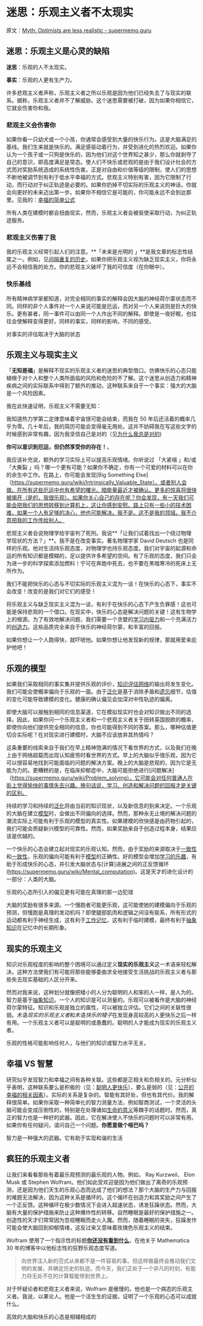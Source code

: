 # 迷思：乐观主义者不太现实

原文：[Myth: Optimists are less realistic - supermemo.guru](https://supermemo.guru/wiki/Myth:_Optimists_are_less_realistic)

## 迷思：乐观主义是心灵的缺陷

**迷思**：乐观的人不太现实。

**事实**：乐观的人更有生产力。

许多悲观主义者声称，乐观主义者之所以乐观是因为他们已经失去了与现实的联系。据称，乐观主义者并不了解威胁。这个迷思需要被打破，因为如果你相信它，它就会伤害你和我。

### 悲观主义会伤害你

如果你看一只幼犬或一个小孩，你通常会感受到大量的快乐行为。这是大脑满足的基线。我们生来就是快乐的。满足感驱动着行为，并受到进化的热烈欢迎。如果你认为一个孩子或一只狗是快乐的，因为他们对这个世界知之甚少，那么你就剥夺了自己的意识，即高度满足是常态。使人们不快乐或悲观的是由于我们设计社会的方式而对奖励系统造成的系统性伤害。正是对自由和价值等级的限制，使人们的思想不断地被调节到有利于低水平幸福的方式。悲观主义特别有害，因为它限制了行动，而行动对于纠正轨迹是必要的。如果你扔掉不切实际的乐观主义的神话，你就会向更好的未来迈出第一步。如果你不相信它是可能的，你可能永远不会到达那里。见我的：[幸福的简单公式](https://supermemo.guru/wiki/Simple_formula_for_happiness)

所有人类在建模时都会扭曲现实，然而，乐观主义者会被驱使采取行动，为纠正轨迹服务。

### 悲观主义伤害了我

我的乐观主义经常引起人们的注意。**「未来是光明的 」**是我文章的标志性结尾之一。例如，见[间隔重复的历史](https://supermemo.guru/wiki/History_of_spaced_repetition)。如果你把乐观主义视为缺乏现实主义，你将永远不会相信我的处方。你的悲观主义破坏了我的可信度（在你眼中）。

### 快乐基线

所有精神病学家都知道，对完全相同的事实的解释会因大脑的神经荷尔蒙状态而不同。同样的非个人事件对一个人来说可能是厄运，而对另一个人来说则是巨大的快乐。更有甚者，同一事件可以由同一个人作出不同的解释。即使是一夜好眠，也往往会使解释变得更好。同样的事实，同样的影响，不同的感受。

对事实的评估取决于大脑的状态

## 乐观主义与现实主义

「**无知是福**」是解释不现实的乐观主义者的迷思的典型借口。仿佛快乐的心态只能植根于对个人和整个人类所面临的风险和危险的不了解。这个迷思从创造力和精神疾病之间的实际联系中得到了额外的推动，这种联系来自于一个事实：强大的大脑是一个风险因素。

我在此快速证明，乐观主义不需要无知：

我知道热力学第二定律意味着宇宙很可能会结束，而我在 50 年后还活着的概率几乎为零。几十年后，我的简历可能会变得毫无用处。这并不妨碍我在写这些文字的时候感到非常有趣，因为我坚信自己是对的（见[为什么我总是对的](https://supermemo.guru/wiki/Brain_algorithms_protect_models_of_reality))

**你可以意识到厄运，但仍然享受你的存在！**。

我应该补充说，额外的学习实际上可以提高乐观情绪。你听说过 「大紧缩 」和/或 「大撕裂 」吗？哪一个更有可能？如果你不确定，你有一个可爱的材料可以在你的余生中工作。在路上，你可能会发现[Big Something Else]（https://supermemo.guru/wiki/Intrinsically_Valuable_State）。或者别人会做。在所有这些厄运中也有希望的曙光。暗能量最近才被确认。更多的惊喜将很快被揭开（是的，我很乐观）。如果你关心自己的存在呢？你会发现，有一天我们可能会把我们的思想转移到计算机上，这让你感到安慰。路上只有一些小的技术困难，如果一个人有足够的决心，他也可能解决。我不是。这不是我的领域。我不介意把我的工作传给别人。

悲观主义者会说物理学给宇宙判了死刑。我说**「让我们试着找出一个绕过物理学现状的方法？」**。我不是在改变事实。著名物理学家 David Deutsch 也是同样的乐观。他对生活持乐观态度，对物理学也持乐观态度。我们对宇宙的起源和命运的所有知识都是模糊的，足以提供许多希望的空间。有了乐观的态度，我们只会为进一步的科学探索添加燃料！宁可在奔跑中死去，也不要在黑暗寒冷的死床上无所作为。

我们不能把快乐的心态与不切实际的乐观主义混为一谈！在快乐的心态下，事实不会改变！改变的是我们对它们的感受！

将乐观主义与缺乏现实主义混为一谈，有利于在快乐的心态下产生负罪感！这也可能是保持悲观的一个借口。在现实中，快乐的心态是解决问题的关键！这有生物学上的根源。为了有效地解决问题，我们需要一个贪婪的[学习内驱力](https://supermemo.guru/wiki/Learn_drive)和一个充满活力的[创造力](https://supermemo.guru/wiki/Creativity)。这些品质完全来自于快乐的神经荷尔蒙，和丰富的回报。

如果你想让一个人跑得快，就吓唬他。如果你想让他发现新的规律，那就用爱来庇护他吧！

## 乐观的模型

如果我们采取相同的事实集并提供乐观的评价，[知识评估网络](https://supermemo.guru/wiki/Knowledge_valuation_network)的输出将发生变化。我们可能会使概率偏向于乐观的一面。由于[泛化](https://supermemo.guru/wiki/Generalization)是基于消除矛盾和[遗忘](https://supermemo.guru/wiki/Forgetting)细节，估值的变化可能导致建模的变化。健康的确认偏见会加深对中性轨迹的偏离。

即使大脑可以接触到相同的信息渠道，它在模拟现实时也会对知识做出不同的选择。因此，如果你问一个乐观主义者和一个悲观主义者关于扭转英国脱欧的概率，即使你向他们提供完全相同的信息，你也可能得到不同的答案。那么，哪种估值更切合实际呢？在对现实进行建模时，大脑不应该放弃其热情吗？

这条重要的线索来自于我们在早上精神饱满的情况下看世界的方式，以及我们在晚上由于网络超载而出现认知疲劳时看世界的方式。早上的大脑似乎很乐观，因为它可以很容易地找到可能面临的问题的解决方案。晚上的大脑是悲观的，因为它是无能为力的。更糟糕的是，在临床抑郁症中，大脑可能拒绝进行[问题解决]（https://supermemo.guru/wiki/Problem_solving）。它可能会对任何普通人在街上觉得愉快的事情失去兴趣。换句话说，学习、创造和解决问题的回报才是关键的区别。

持续的学习和持续的[泛化](https://supermemo.guru/wiki/Generalization)将由当前的知识现状，以及新信息的到来决定。一个乐观的大脑在建立[模型](https://supermemo.guru/wiki/Model)时，会做出不同偏向的选择。然而，那种永无止境的解决问题的潮流实际上可能有利于乐观的模型的真实性。如果建模的欣快感是由药物引起的，我们可能会质疑新兴模型的可靠性。然而，如果奖励来自于创造过程本身，结果应该是优越的。

一个快乐的心态会建立起对现实的乐观认知。然而，由于奖励的来源取决于[一致性](https://supermemo.guru/wiki/Coherence)和[一致性](https://supermemo.guru/wiki/Consistency)，乐观的偏向可能有利于[模型](https://supermemo.guru/wiki/Model)的正确性。好的模型会增加[学习的乐趣](https://supermemo.guru/wiki/Pleasure_of_learning)，有助于形成快乐的心态，并引发大脑状态与[计算]进展之间的正反馈循环(https://supermemo.guru/wiki/Mental_computation)。这是天才的进化设计的一部分：人类的大脑。

乐观的心态所引入的偏见更有可能在真理的那一边犯错

大脑的奖励有很多来源。一个慢跑者可能更乐观，这可能使她的建模偏向于乐观的预测，但慢跑是真理的发动机吗？即使腿部肌肉和逻辑之间没有联系，所有形式的运动都有利于神经生成，这有利于[工作记忆](https://supermemo.guru/wiki/Working_memory)，这有利于临时建模，最终有利于[抽象知识](https://supermemo.guru/wiki/Abstract_knowledge)在记忆中的长期形象。

## 现实的乐观主义

知识对乐观程度的影响的整个困境可以通过定义**现实的乐观主义**这一术语来轻松解决。这种方法使我们有可能将那些能够委曲求全地接受生活挑战的乐观主义者与那些失去现实基础的人区分开来。

然而对我来说，这种划分就像把矮小的人分为聪明的人和笨的人一样，是人为的。智力是基于[抽象知识](https://supermemo.guru/wiki/Abstract_knowledge)。一个人的知识是可以测量的。乐观可以被看作是大脑的神经荷尔蒙特征。知识和乐观是独立的属性，可以被独立评估。它们之间的关联性很弱。术语*现实的乐观主义者*和术语*快乐的矮子*在发现身高较高的人更快乐之后一样有用。一个乐观主义者可以是聪明的或愚蠢的。聪明的人才能成为现实的乐观主义者。

乐观的性格可能影响任何人，与他们的知识或智力水平无关。

## 幸福 VS 智慧

研究似乎发现智力和幸福之间有各种关联。这些都是正相关和负相关的。元分析似乎表明，这种联系要么是积极的（见：[聪明人更快乐](https://supermemo.guru/wiki/Smart_people_are_happier)），要么是弱的（见：[公开的幸福的相关因素](https://supermemo.guru/wiki/Attributes_of_a_happy_person)）。实际的关系是复杂的。智能有其好处，但也有其代价。我的解释很简单。如果你采取一种简单化的智力测量方法，例如智商测试，一个灵活的头脑可能会变成压倒性的，特别是在处理诸如[生命的意义](https://supermemo.guru/wiki/Scientific_axiology)等棘手的话题时。然而，真正的智力也是一种好的武器。因此，它在解决使人不快乐的问题时可以非常有用。如果你有任何疑问，请问自己一个问题。**你愿意做个哑巴吗？**

智力是一种强大的武器。它有助于实现和谐的生活

## 疯狂的乐观主义者

让我们来看看那些有着最乐观预测的最乐观的人物。例如， Ray Kurzweil、 Elon Musk 或 Stephen Wolfram。他们如此受欢迎是因为他们做出了离奇的乐观预测，还是因为他们天生的乐观心态而达成了他们的想法？那个大脑的生产力与回报的难题无法解决，因为这种关系是循环的。这个循环在创造力和其奖励之间产生了一个正反馈。这种循环在极少数情况下会进入超速状态，诱发狂躁状态。然而，大脑有大量的保护措施来防止这种爆炸性的转移。自然睡眠是最好的保护措施之一。创造性的天才们常常因为忽视睡眠而走火入魔。然而，随着睡眠的丧失，狂躁发作可能会使大脑回到抑郁情绪，这反过来又意味着玫瑰色乐观主义的结束。

Wolfram 使用了一个指示性的标题[**你还没有看到什么**](https://blog.stephenwolfram.com/2018/06/weve-come-a-long-way-in-30-years-but-you-havent-seen-anything-yet/)，在他关于 Mathematica 30 年的博客中以他标志性的狂野乐观态度写道。

> 向世界注入新的范式从来都不是一件容易的事。但这样做最终会推动我们文明的发展，并确定历史的轨迹。而今天，我们正处于一个非凡的时刻，有能力将无处不在的计算智能带到世界上。

对于怀疑论者和悲观主义者来说，Wolfram 是傲慢的。他也是一个病态的乐观主义者。我说，以果论人。他是一个活生生的证据，证明了一个乐观的心态可以成就什么。

高效的大脑和快乐的心态是相辅相成的